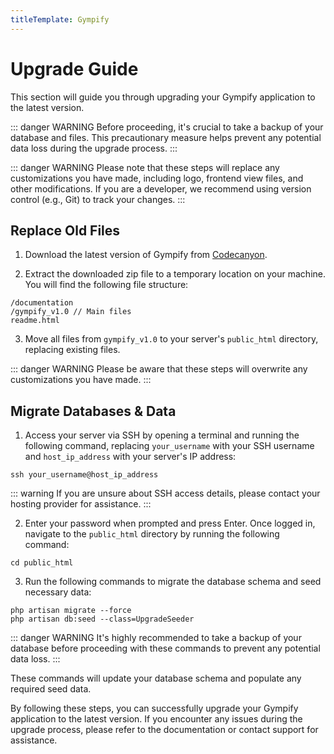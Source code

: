 ```yaml
---
titleTemplate: Gympify
---
```


# Upgrade Guide

This section will guide you through upgrading your Gympify application to the latest version.

::: danger WARNING
Before proceeding, it's crucial to take a backup of your database and files. This precautionary measure helps prevent any potential data loss during the upgrade process.
:::

::: danger WARNING
Please note that these steps will replace any customizations you have made, including logo, frontend view files, and other modifications. If you are a developer, we recommend using version control (e.g., Git) to track your changes.
:::

## Replace Old Files

1. Download the latest version of Gympify from [Codecanyon](https://codecanyon.net/downloads).

2. Extract the downloaded zip file to a temporary location on your machine. You will find the following file structure:

```
/documentation
/gympify_v1.0 // Main files
readme.html
```

3. Move all files from `gympify_v1.0` to your server's `public_html` directory, replacing existing files.

::: danger WARNING
Please be aware that these steps will overwrite any customizations you have made.
:::

## Migrate Databases & Data

1. Access your server via SSH by opening a terminal and running the following command, replacing `your_username` with your SSH username and `host_ip_address` with your server's IP address:

```
ssh your_username@host_ip_address
```

::: warning
If you are unsure about SSH access details, please contact your hosting provider for assistance.
:::

2. Enter your password when prompted and press Enter. Once logged in, navigate to the `public_html` directory by running the following command:

```
cd public_html
```

3. Run the following commands to migrate the database schema and seed necessary data:

```
php artisan migrate --force
php artisan db:seed --class=UpgradeSeeder
```

::: danger WARNING
It's highly recommended to take a backup of your database before proceeding with these commands to prevent any potential data loss.
:::

These commands will update your database schema and populate any required seed data.

By following these steps, you can successfully upgrade your Gympify application to the latest version. If you encounter any issues during the upgrade process, please refer to the documentation or contact support for assistance.